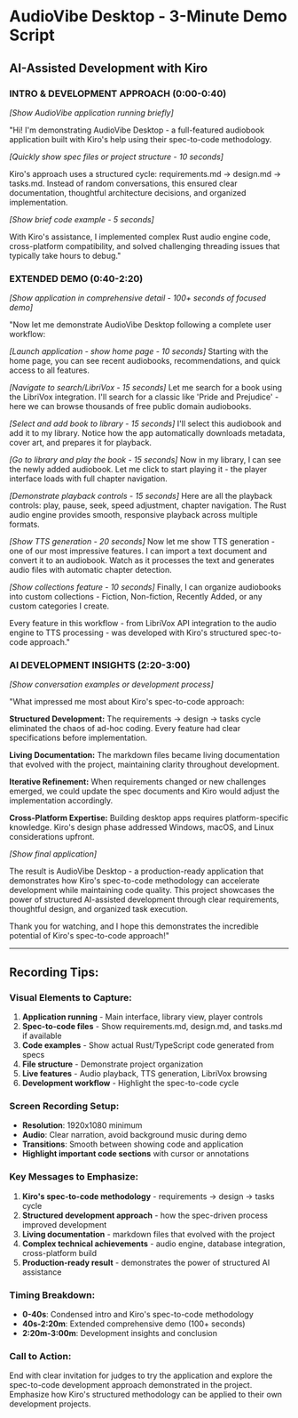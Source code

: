 # AudioVibe Desktop - 3-Minute Demo Script
## AI-Assisted Development with Kiro

### **INTRO & DEVELOPMENT APPROACH (0:00-0:40)**

*[Show AudioVibe application running briefly]*

"Hi! I'm demonstrating AudioVibe Desktop - a full-featured audiobook application built with Kiro's help using their spec-to-code methodology.

*[Quickly show spec files or project structure - 10 seconds]*

Kiro's approach uses a structured cycle: requirements.md → design.md → tasks.md. Instead of random conversations, this ensured clear documentation, thoughtful architecture decisions, and organized implementation.

*[Show brief code example - 5 seconds]*

With Kiro's assistance, I implemented complex Rust audio engine code, cross-platform compatibility, and solved challenging threading issues that typically take hours to debug."

### **EXTENDED DEMO (0:40-2:20)**

*[Show application in comprehensive detail - 100+ seconds of focused demo]*

"Now let me demonstrate AudioVibe Desktop following a complete user workflow:

*[Launch application - show home page - 10 seconds]*
Starting with the home page, you can see recent audiobooks, recommendations, and quick access to all features.

*[Navigate to search/LibriVox - 15 seconds]*
Let me search for a book using the LibriVox integration. I'll search for a classic like 'Pride and Prejudice' - here we can browse thousands of free public domain audiobooks.

*[Select and add book to library - 15 seconds]*
I'll select this audiobook and add it to my library. Notice how the app automatically downloads metadata, cover art, and prepares it for playback.

*[Go to library and play the book - 15 seconds]*
Now in my library, I can see the newly added audiobook. Let me click to start playing it - the player interface loads with full chapter navigation.

*[Demonstrate playback controls - 15 seconds]*
Here are all the playback controls: play, pause, seek, speed adjustment, chapter navigation. The Rust audio engine provides smooth, responsive playback across multiple formats.

*[Show TTS generation - 20 seconds]*
Now let me show TTS generation - one of our most impressive features. I can import a text document and convert it to an audiobook. Watch as it processes the text and generates audio files with automatic chapter detection.

*[Show collections feature - 10 seconds]*
Finally, I can organize audiobooks into custom collections - Fiction, Non-fiction, Recently Added, or any custom categories I create.

Every feature in this workflow - from LibriVox API integration to the audio engine to TTS processing - was developed with Kiro's structured spec-to-code approach."

### **AI DEVELOPMENT INSIGHTS (2:20-3:00)**

*[Show conversation examples or development process]*

"What impressed me most about Kiro's spec-to-code approach:

**Structured Development:** The requirements → design → tasks cycle eliminated the chaos of ad-hoc coding. Every feature had clear specifications before implementation.

**Living Documentation:** The markdown files became living documentation that evolved with the project, maintaining clarity throughout development.

**Iterative Refinement:** When requirements changed or new challenges emerged, we could update the spec documents and Kiro would adjust the implementation accordingly.

**Cross-Platform Expertise:** Building desktop apps requires platform-specific knowledge. Kiro's design phase addressed Windows, macOS, and Linux considerations upfront.

*[Show final application]*

The result is AudioVibe Desktop - a production-ready application that demonstrates how Kiro's spec-to-code methodology can accelerate development while maintaining code quality. This project showcases the power of structured AI-assisted development through clear requirements, thoughtful design, and organized task execution.

Thank you for watching, and I hope this demonstrates the incredible potential of Kiro's spec-to-code approach!"

---

## **Recording Tips:**

### **Visual Elements to Capture:**
1. **Application running** - Main interface, library view, player controls
2. **Spec-to-code files** - Show requirements.md, design.md, and tasks.md if available
3. **Code examples** - Show actual Rust/TypeScript code generated from specs
4. **File structure** - Demonstrate project organization
5. **Live features** - Audio playback, TTS generation, LibriVox browsing
6. **Development workflow** - Highlight the spec-to-code cycle

### **Screen Recording Setup:**
- **Resolution**: 1920x1080 minimum
- **Audio**: Clear narration, avoid background music during demo
- **Transitions**: Smooth between showing code and application
- **Highlight important code sections** with cursor or annotations

### **Key Messages to Emphasize:**
1. **Kiro's spec-to-code methodology** - requirements → design → tasks cycle
2. **Structured development approach** - how the spec-driven process improved development
3. **Living documentation** - markdown files that evolved with the project
4. **Complex technical achievements** - audio engine, database integration, cross-platform build
5. **Production-ready result** - demonstrates the power of structured AI assistance

### **Timing Breakdown:**
- **0-40s**: Condensed intro and Kiro's spec-to-code methodology
- **40s-2:20m**: Extended comprehensive demo (100+ seconds)
- **2:20m-3:00m**: Development insights and conclusion

### **Call to Action:**
End with clear invitation for judges to try the application and explore the spec-to-code development approach demonstrated in the project. Emphasize how Kiro's structured methodology can be applied to their own development projects.